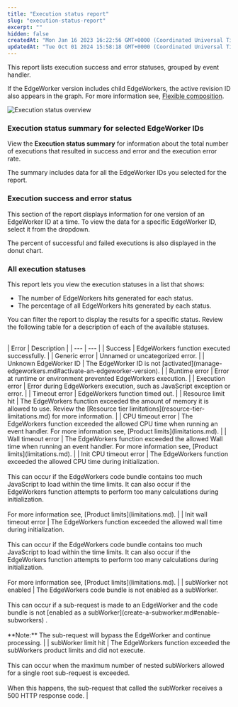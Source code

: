 ```yaml
---
title: "Execution status report"
slug: "execution-status-report"
excerpt: ""
hidden: false
createdAt: "Mon Jan 16 2023 16:22:56 GMT+0000 (Coordinated Universal Time)"
updatedAt: "Tue Oct 01 2024 15:58:18 GMT+0000 (Coordinated Universal Time)"
---
```

This report lists execution success and error statuses, grouped by event handler.

If the EdgeWorker version includes child EdgeWorkers, the active revision ID also appears in the graph. For more information see, [Flexible composition](flexible-composition.md).

 <Frame>
  <img src="https://techdocs.akamai.com/edgeworkers/img/executionStatusReport-v2.png" alt="Execution status overview"/>
</Frame>

### Execution status summary for selected EdgeWorker IDs

View the **Execution status summary** for information about the total number of executions that resulted in success and error and the execution error rate. 

The summary includes data for all the EdgeWorker IDs you selected for the report.

### Execution success and error status

This section of the report displays information for one version of an EdgeWorker ID at a time. To view the data for a specific EdgeWorker ID, select it from the dropdown.

The percent of successful and failed executions is also displayed in the donut chart.

### All execution statuses

This report lets you view the execution statuses in a list that shows:

- The number of EdgeWorkers hits generated for each status.
- The percentage of all EdgeWorkers hits generated by each status.

You can filter the report to display the results for a specific status. Review the following table for a description of each of the available statuses.

<br />
| Error | Description |
| --- | --- |
| Success | EdgeWorkers function executed successfully. |
| Generic error | Unnamed or uncategorized error. |
| Unknown EdgeWorker ID | The EdgeWorker ID is not [activated](manage-edgeworkers.md#activate-an-edgeworker-version). |
| Runtime error | Error at runtime or environment prevented EdgeWorkers execution. |
| Execution error | Error during EdgeWorkers execution, such as JavaScript exception or error. |
| Timeout error | EdgeWorkers function timed out. |
| Resource limit hit | The EdgeWorkers function exceeded the amount of memory it is allowed to use. Review the [Resource tier limitations](resource-tier-limitations.md) for more information. |
| CPU timeout error | The EdgeWorkers function exceeded the allowed CPU time when running an event handler. For more information see, [Product limits](limitations.md). |
| Wall timeout error | The EdgeWorkers function exceeded the allowed Wall time when running an event handler. For more information see, [Product limits](limitations.md). |
| Init CPU timeout error | The EdgeWorkers function exceeded the allowed CPU time during initialization.<br/><br/>This can occur if the EdgeWorkers code bundle contains too much JavaScript to load within the time limits. It can also occur if the EdgeWorkers function attempts to perform too many calculations during initialization.<br/><br/>For more information see, [Product limits](limitations.md). |
| Init wall timeout error | The EdgeWorkers function exceeded the allowed wall time during initialization.<br/><br/>This can occur if the EdgeWorkers code bundle contains too much JavaScript to load within the time limits. It can also occur if the EdgeWorkers function attempts to perform too many calculations during initialization.<br/><br/>For more information see, [Product limits](limitations.md). |
| subWorker not enabled | The EdgeWorkers code bundle is not enabled as a subWorker.<br/><br/>This can occur if a sub-request is made to an EdgeWorker and the code bundle is not [enabled as a subWorker](create-a-subworker.md#enable-subworkers) .<br/><br/>**Note:** The sub-request will bypass the EdgeWorker and continue processing. |
| subWorker limit hit | The EdgeWorkers function exceeded the subWorkers product limits and did not execute.<br/><br/>This can occur when the maximum number of nested subWorkers allowed for a single root sub-request is exceeded.<br/><br/>When this happens, the sub-request that called the subWorker receives a 500 HTTP response code. |
